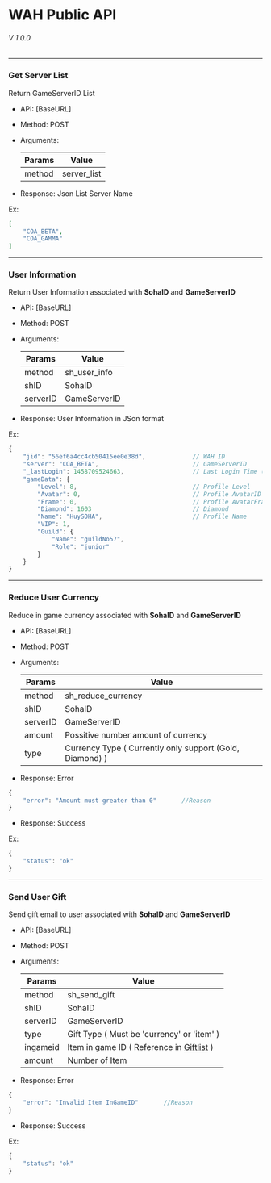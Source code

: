# WAH Public API 
###### V 1.0.0

------

### Get Server List

Return GameServerID List 

* API: [BaseURL]
* Method: POST
* Arguments:  

    | Params        | Value           
    | ------------- |-------------
    | method      | server_list
    
* Response: Json List Server Name

Ex:
```json
[
    "COA_BETA",
    "COA_GAMMA"
]
```

------

### User Information
Return User Information associated with **SohaID** and **GameServerID**

* API: [BaseURL]
* Method: POST
* Arguments:  

    | Params        | Value           
    | ------------- |-------------
    | method      | sh_user_info
   | shID            | SohaID
   | serverID     | GameServerID

* Response: User Information in JSon format

Ex:
```javascript
{
    "jid": "56ef6a4cc4cb50415ee0e38d",             // WAH ID
    "server": "COA_BETA",                          // GameServerID
    "_lastLogin": 1458709524663,                   // Last Login Time (Unix time)
    "gameData": {
        "Level": 8,                                // Profile Level
        "Avatar": 0,                               // Profile AvatarID
        "Frame": 0,                                // Profile AvatarFrameID
        "Diamond": 1603                            // Diamond
        "Name": "HuySOHA",                         // Profile Name
        "VIP": 1,
        "Guild": {
            "Name": "guildNo57",
            "Role": "junior"
        }
    }
}
```

------

### Reduce User Currency
Reduce in game currency associated with **SohaID** and **GameServerID**

* API: [BaseURL]
* Method: POST
* Arguments:  

    | Params        | Value           
    | ------------- |-------------
    | method      | sh_reduce_currency
   | shID            | SohaID
   | serverID     | GameServerID
   | amount     | Possitive number amount of currency
   | type | Currency Type ( Currently only support (Gold, Diamond) )

* Response: Error

```javascript
{
    "error": "Amount must greater than 0"       //Reason
}
```

* Response: Success

Ex:
```javascript
{
    "status": "ok"
}
```
------

### Send User Gift
Send gift email to user associated with **SohaID** and **GameServerID**

* API: [BaseURL]
* Method: POST
* Arguments:  

    | Params        | Value           
    | ------------- |-------------
    | method      | sh_send_gift
   | shID            | SohaID
   | serverID     | GameServerID
   | type     | Gift Type ( Must be 'currency' or 'item' )
   | ingameid | Item in game ID ( Reference in [Giftlist](data/dataGiftList.json) )
   | amount | Number of Item

* Response: Error

```javascript
{
    "error": "Invalid Item InGameID"       //Reason
}
```

* Response: Success

Ex:
```javascript
{
    "status": "ok"
}
```
